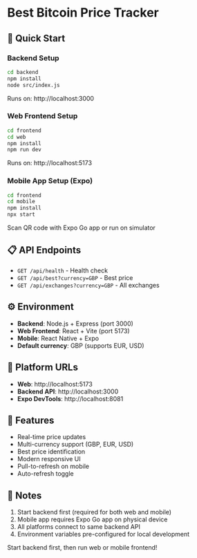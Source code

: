 # Best Bitcoin Price Tracker

## 🚀 Quick Start

### Backend Setup

```bash
cd backend
npm install
node src/index.js
```

Runs on: http://localhost:3000

### Web Frontend Setup

```bash
cd frontend
cd web
npm install
npm run dev
```

Runs on: http://localhost:5173

### Mobile App Setup (Expo)

```bash
cd frontend
cd mobile
npm install
npx start
```

Scan QR code with Expo Go app or run on simulator

## 📋 API Endpoints

- `GET /api/health` - Health check
- `GET /api/best?currency=GBP` - Best price
- `GET /api/exchanges?currency=GBP` - All exchanges

## ⚙️ Environment

- **Backend**: Node.js + Express (port 3000)
- **Web Frontend**: React + Vite (port 5173)
- **Mobile**: React Native + Expo
- **Default currency**: GBP (supports EUR, USD)

## 📱 Platform URLs

- **Web**: http://localhost:5173
- **Backend API**: http://localhost:3000
- **Expo DevTools**: http://localhost:8081

## 🎯 Features

- Real-time price updates
- Multi-currency support (GBP, EUR, USD)
- Best price identification
- Modern responsive UI
- Pull-to-refresh on mobile
- Auto-refresh toggle

## 📝 Notes

1. Start backend first (required for both web and mobile)
2. Mobile app requires Expo Go app on physical device
3. All platforms connect to same backend API
4. Environment variables pre-configured for local development

Start backend first, then run web or mobile frontend!
